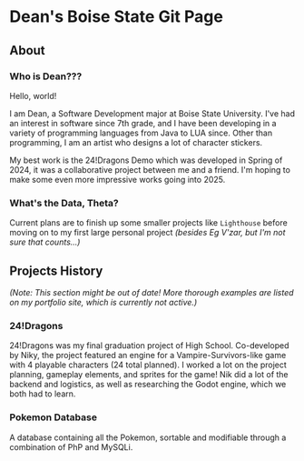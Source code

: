 # Dean's Boise State Git Page
## About
### Who is Dean???
Hello, world!

I am Dean, a Software Development major at Boise State University. I've had an interest in software since 7th grade, and I have been developing in a variety of programming languages from Java to LUA since. Other than programming, I am an artist who designs a lot of character stickers.

My best work is the 24!Dragons Demo which was developed in Spring of 2024, it was a collaborative project between me and a friend. I'm hoping to make some even more impressive works going into 2025.

### What's the Data, Theta?
Current plans are to finish up some smaller projects like `Lighthouse` before moving on to my first large personal project 
*(besides Eg V'zar, but I'm not sure that counts...)*

## Projects History
*(Note: This section might be out of date! More thorough examples are listed on my portfolio site, which is currently not active.)*
### 24!Dragons
24!Dragons was my final graduation project of High School. Co-developed by Niky, the project featured an engine for a Vampire-Survivors-like game with 4 playable characters (24 total planned). I worked a lot on the project planning, gameplay elements, and sprites for the game! Nik did a lot of the backend and logistics, as well as researching the Godot engine, which we both had to learn.

### Pokemon Database
A database containing all the Pokemon, sortable and modifiable through a combination of PhP and MySQLi.
